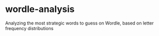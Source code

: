 # wordle-analysis
Analyzing the most strategic words to guess on Wordle, based on letter frequency distributions
